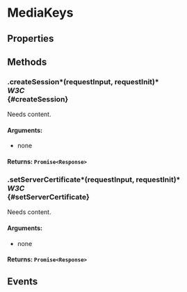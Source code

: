 # MediaKeys

## Properties

## Methods

### .createSession*(requestInput, requestInit)* <div class="specs"><i>W3C</i></div> {#createSession}

Needs content.

#### **Arguments**:


 - none

#### **Returns**: `Promise<Response>`

### .setServerCertificate*(requestInput, requestInit)* <div class="specs"><i>W3C</i></div> {#setServerCertificate}

Needs content.

#### **Arguments**:


 - none

#### **Returns**: `Promise<Response>`

## Events

